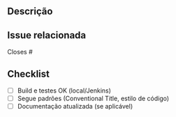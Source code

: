## Descrição
<!-- O que este PR faz? -->

## Issue relacionada
Closes #

## Checklist
- [ ] Build e testes OK (local/Jenkins)
- [ ] Segue padrões (Conventional Title, estilo de código)
- [ ] Documentação atualizada (se aplicável)
